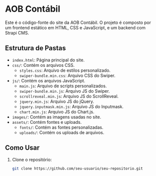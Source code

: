 # AOB Contábil

Este é o código-fonte do site da AOB Contábil. O projeto é composto por um frontend estático em HTML, CSS e JavaScript, e um backend com Strapi CMS.

## Estrutura de Pastas

- `index.html`: Página principal do site.
- `css/`: Contém os arquivos CSS.
  - `styles.css`: Arquivo de estilos personalizado.
  - `swiper-bundle.min.css`: Arquivo CSS do Swiper.
- `js/`: Contém os arquivos JavaScript.
  - `main.js`: Arquivo de scripts personalizados.
  - `swiper-bundle.min.js`: Arquivo JS do Swiper.
  - `scrollreveal.min.js`: Arquivo JS do ScrollReveal.
  - `jquery.min.js`: Arquivo JS do jQuery.
  - `jquery.inputmask.min.js`: Arquivo JS do Inputmask.
  - `chart.min.js`: Arquivo JS do Chart.js.
- `images/`: Contém as imagens usadas no site.
- `assets/`: Contém fontes e uploads.
  - `fonts/`: Contém as fontes personalizadas.
  - `uploads/`: Contém os uploads de arquivos.

## Como Usar

1. Clone o repositório:
   ```sh
   git clone https://github.com/seu-usuario/seu-repositorio.git
